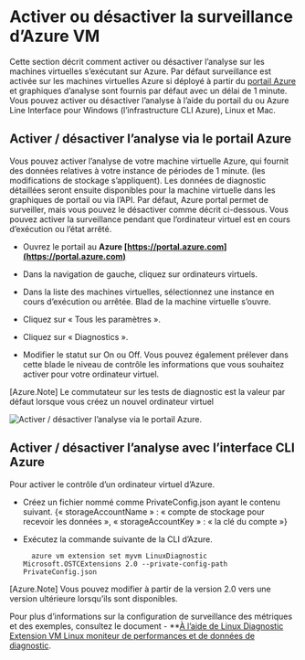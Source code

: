<properties
   pageTitle="Activation ou désactivation de l’analyse d’Azure VM"
   description="Décrit comment activer ou désactiver le contrôle de la machine virtuelle Azure"
   services="virtual-machines-linux"
   documentationCenter="virtual-machines"
   authors="kmouss"
   manager="timlt"
   editor=""/>

<tags
   ms.service="virtual-machines-linux"
   ms.devlang="NA"
   ms.topic="article"
   ms.tgt_pltfrm="vm-linux"
   ms.workload="infrastructure"
   ms.date="02/08/2016"
   ms.author="kmouss"/>
   
# <a name="enable-or-disable-azure-vm-monitoring"></a>Activer ou désactiver la surveillance d’Azure VM

Cette section décrit comment activer ou désactiver l’analyse sur les machines virtuelles s’exécutant sur Azure. Par défaut surveillance est activée sur les machines virtuelles Azure si déployé à partir du [portail Azure](https://portal.azure.com) et graphiques d’analyse sont fournis par défaut avec un délai de 1 minute. Vous pouvez activer ou désactiver l’analyse à l’aide du portail du ou Azure Line Interface pour Windows (l’infrastructure CLI Azure), Linux et Mac. 

## <a name="enable--disable-monitoring-through-the-azure-portal"></a>Activer / désactiver l’analyse via le portail Azure
 
Vous pouvez activer l’analyse de votre machine virtuelle Azure, qui fournit des données relatives à votre instance de périodes de 1 minute. (les modifications de stockage s’appliquent). Les données de diagnostic détaillées seront ensuite disponibles pour la machine virtuelle dans les graphiques de portail ou via l’API. Par défaut, Azure portal permet de surveiller, mais vous pouvez le désactiver comme décrit ci-dessous. Vous pouvez activer la surveillance pendant que l’ordinateur virtuel est en cours d’exécution ou l’état arrêté.

- Ouvrez le portail au **Azure [https://portal.azure.com](https://portal.azure.com)**

- Dans la navigation de gauche, cliquez sur ordinateurs virtuels.

- Dans la liste des machines virtuelles, sélectionnez une instance en cours d’exécution ou arrêtée. Blad de la machine virtuelle s’ouvre.

- Cliquez sur « Tous les paramètres ».

- Cliquez sur « Diagnostics ».

- Modifier le statut sur On ou Off. Vous pouvez également prélever dans cette blade le niveau de contrôle les informations que vous souhaitez activer pour votre ordinateur virtuel.

[Azure.Note] Le commutateur sur les tests de diagnostic est la valeur par défaut lorsque vous créez un nouvel ordinateur virtuel

![Activer / désactiver l’analyse via le portail Azure.][1]


## <a name="enable--disable-monitoring-with-azure-cli"></a>Activer / désactiver l’analyse avec l’interface CLI Azure
 
Pour activer le contrôle d’un ordinateur virtuel d’Azure.

- Créez un fichier nommé comme PrivateConfig.json ayant le contenu suivant.
        {« storageAccountName » : « compte de stockage pour recevoir les données », « storageAccountKey » : « la clé du compte »}
- Exécutez la commande suivante de la CLI d’Azure.

        azure vm extension set myvm LinuxDiagnostic Microsoft.OSTCExtensions 2.0 --private-config-path PrivateConfig.json

[Azure.Note] Vous pouvez modifier à partir de la version 2.0 vers une version ultérieure lorsqu’ils sont disponibles. 

Pour plus d’informations sur la configuration de surveillance des métriques et des exemples, consultez le document - **[À l’aide de Linux Diagnostic Extension VM Linux moniteur de performances et de données de diagnostic](virtual-machines-linux-classic-diagnostic-extension.md).

<!--Image references-->
[1]: ./media/virtual-machines-linux-vm-monitoring/portal-enable-disable.png
 

